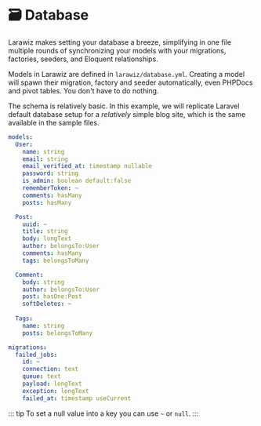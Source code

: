 # 🗃️ Database

Larawiz makes setting your database a breeze, simplifying in one file multiple rounds of synchronizing your models with your migrations, factories, seeders, and Eloquent relationships.

Models in Larawiz are defined in `larawiz/database.yml`. Creating a model will spawn their migration, factory and seeder automatically, even PHPDocs and pivot tables. You don't have to do nothing.

The schema is relatively basic. In this example, we will replicate Laravel default database setup for a _relatively_ simple blog site, which is the same available in the sample files.

```yaml
models:
  User:
    name: string
    email: string
    email_verified_at: timestamp nullable
    password: string
    is_admin: boolean default:false
    rememberToken: ~
    comments: hasMany
    posts: hasMany

  Post:
    uuid: ~
    title: string
    body: longText
    author: belongsTo:User
    comments: hasMany
    tags: belongsToMany

  Comment:
    body: string
    author: belongsTo:User
    post: hasOne:Post
    softDeletes: ~
    
  Tags:
    name: string
    posts: belongsToMany

migrations:
  failed_jobs:
    id: ~
    connection: text
    queue: text
    payload: longText
    exception: longText
    failed_at: timestamp useCurrent
```

::: tip
To set a null value into a key you can use `~`  or `null`.
:::

